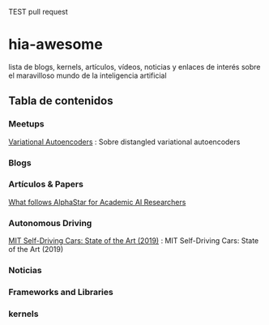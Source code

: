 
TEST pull request
# hia-awesome
lista de blogs, kernels, artículos, vídeos, noticias y enlaces de interés sobre el maravilloso mundo de la inteligencia artificial

## Tabla de contenidos

### Meetups
<!-- MarkdownTOC depth=4 -->
[Variational Autoencoders](https://www.youtube.com/watch?v=9zKuYvjFFS8&feature=youtu.be) : Sobre distangled variational autoencoders

### Blogs
<!-- MarkdownTOC depth=4 -->


### Artículos & Papers
<!-- MarkdownTOC depth=4 -->
[What follows AlphaStar for Academic AI Researchers](https://towardsdatascience.com/what-follows-alphastar-for-academic-ai-researchers-befe0fc66d39?gi=a2a490802be6)

### Autonomous Driving
<!-- MarkdownTOC depth=4 -->
[MIT Self-Driving Cars: State of the Art (2019)](https://www.youtube.com/watch?v=sRxaMDDMWQQ) : MIT Self-Driving Cars: State of the Art (2019)


### Noticias
<!-- MarkdownTOC depth=4 -->


### Frameworks and Libraries
<!-- MarkdownTOC depth=4 -->


### kernels
<!-- MarkdownTOC depth=4 -->

